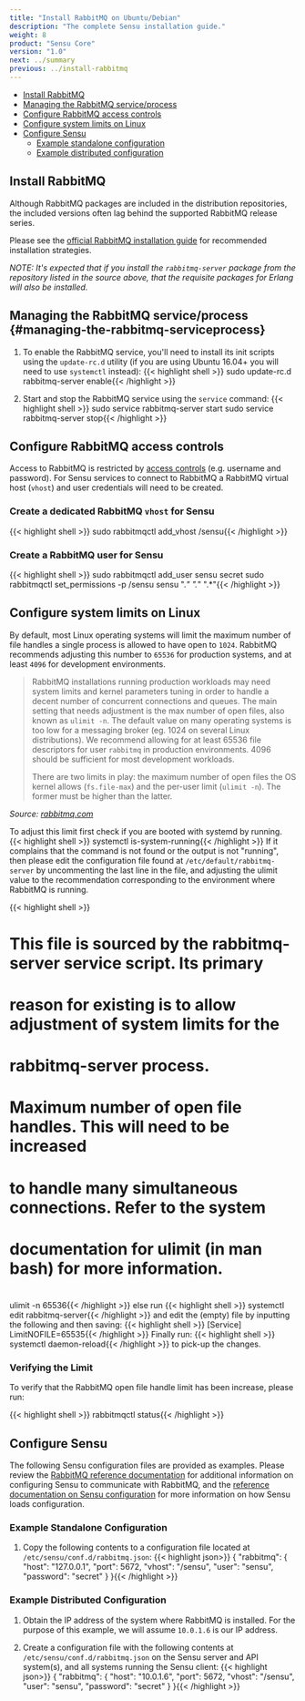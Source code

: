 ```yaml
---
title: "Install RabbitMQ on Ubuntu/Debian"
description: "The complete Sensu installation guide."
weight: 8
product: "Sensu Core"
version: "1.0"
next: ../summary
previous: ../install-rabbitmq
---
```


- [Install RabbitMQ](#install-rabbitmq)
- [Managing the RabbitMQ service/process](#managing-the-rabbitmq-serviceprocess)
- [Configure RabbitMQ access controls](#configure-rabbitmq-access-controls)
- [Configure system limits on Linux](#configure-system-limits-on-linux)
- [Configure Sensu](#configure-sensu)
  - [Example standalone configuration](#example-standalone-configuration)
  - [Example distributed configuration](#example-distributed-configuration)

## Install RabbitMQ

Although RabbitMQ packages are included in the distribution repositories, the included versions often lag behind the supported RabbitMQ release series.

Please see the [official RabbitMQ installation guide][2] for recommended installation strategies.

_NOTE: It's expected that if you install the `rabbitmq-server` package from the repository listed in the source above, that the requisite packages for Erlang will also be installed._

## Managing the RabbitMQ service/process {#managing-the-rabbitmq-serviceprocess}

1. To enable the RabbitMQ service, you'll need to install its init scripts using
   the `update-rc.d` utility (if you are using Ubuntu 16.04+ you will need to 
   use `systemctl` instead):
   {{< highlight shell >}}
sudo update-rc.d rabbitmq-server enable{{< /highlight >}}

2. Start and stop the RabbitMQ service using the `service` command:
   {{< highlight shell >}}
sudo service rabbitmq-server start
sudo service rabbitmq-server stop{{< /highlight >}}

## Configure RabbitMQ access controls

Access to RabbitMQ is restricted by [access controls][5] (e.g. username and
password). For Sensu services to connect to RabbitMQ a RabbitMQ virtual host
(`vhost`) and user credentials will need to be created.

### Create a dedicated RabbitMQ `vhost` for Sensu

{{< highlight shell >}}
sudo rabbitmqctl add_vhost /sensu{{< /highlight >}}

### Create a RabbitMQ user for Sensu

{{< highlight shell >}}
sudo rabbitmqctl add_user sensu secret
sudo rabbitmqctl set_permissions -p /sensu sensu ".*" ".*" ".*"{{< /highlight >}}

## Configure system limits on Linux

By default, most Linux operating systems will limit the maximum number of file
handles a single process is allowed to have open to `1024`. RabbitMQ recommends
adjusting this number to `65536` for production systems, and at least `4096` for
development environments.

> RabbitMQ installations running production workloads may need system limits and
  kernel parameters tuning in order to handle a decent number of concurrent
  connections and queues. The main setting that needs adjustment is the max
  number of open files, also known as `ulimit -n`. The default value on many
  operating systems is too low for a messaging broker (eg. 1024 on several Linux
  distributions). We recommend allowing for at least 65536 file descriptors for
  user `rabbitmq` in production environments. 4096 should be sufficient for most
  development workloads.
>
> There are two limits in play: the maximum number of open files the OS kernel
  allows (`fs.file-max`) and the per-user limit (`ulimit -n`). The former must be
  higher than the latter.

  _Source: [rabbitmq.com][2]_

To adjust this limit first check if you are booted with systemd by running.
{{< highlight shell >}}
systemctl is-system-running{{< /highlight >}}
If it complains that the command is not found or the output is not "running",
then please edit the configuration file found at `/etc/default/rabbitmq-server`
by uncommenting the last line in the file, and
adjusting the ulimit value to the recommendation corresponding to the
environment where RabbitMQ is running.

{{< highlight shell >}}
# This file is sourced by the rabbitmq-server service script. Its primary
# reason for existing is to allow adjustment of system limits for the
# rabbitmq-server process.
#
# Maximum number of open file handles. This will need to be increased
# to handle many simultaneous connections. Refer to the system
# documentation for ulimit (in man bash) for more information.
#
ulimit -n 65536{{< /highlight >}}
else run
{{< highlight shell >}}
systemctl edit rabbitmq-server{{< /highlight >}}
and edit the (empty) file by inputting the following and then saving:
{{< highlight shell >}}
[Service]
LimitNOFILE=65535{{< /highlight >}}
Finally run:
{{< highlight shell >}}
systemctl daemon-reload{{< /highlight >}}
to pick-up the changes.

### Verifying the Limit

To verify that the RabbitMQ open file handle limit has been increase, please
run:

{{< highlight shell >}}
rabbitmqctl status{{< /highlight >}}

## Configure Sensu

The following Sensu configuration files are provided as examples. Please review
the [RabbitMQ reference documentation][6] for additional information on
configuring Sensu to communicate with RabbitMQ, and the [reference documentation
on Sensu configuration][7] for more information on how Sensu loads
configuration.

### Example Standalone Configuration

1. Copy the following contents to a configuration file located at
   `/etc/sensu/conf.d/rabbitmq.json`:
   {{< highlight json>}}
{
  "rabbitmq": {
    "host": "127.0.0.1",
    "port": 5672,
    "vhost": "/sensu",
    "user": "sensu",
    "password": "secret"
  }
}{{< /highlight >}}

### Example Distributed Configuration

1. Obtain the IP address of the system where RabbitMQ is installed. For the
   purpose of this example, we will assume `10.0.1.6` is our IP address.

2. Create a configuration file  with the following contents at
   `/etc/sensu/conf.d/rabbitmq.json` on the Sensu server and API system(s), and
   all systems running the Sensu client:
   {{< highlight json>}}
{
  "rabbitmq": {
    "host": "10.0.1.6",
    "port": 5672,
    "vhost": "/sensu",
    "user": "sensu",
    "password": "secret"
  }
}{{< /highlight >}}



[1]:  https://www.erlang.org/
[2]:  http://www.rabbitmq.com/install-debian.html
[3]:  https://sensuapp.org/support
[4]:  https://www.rabbitmq.com/which-erlang.html
[5]:  https://www.rabbitmq.com/access-control.html
[6]:  ../../reference/rabbitmq
[7]:  ../../reference/configuration